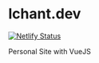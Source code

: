 # lchant.dev

[![Netlify Status](https://api.netlify.com/api/v1/badges/ec8e8e4a-5ef1-4c8b-9a7c-fdec3189001a/deploy-status)](https://app.netlify.com/sites/brave-lichterman-e03a87/deploys)

Personal Site with VueJS